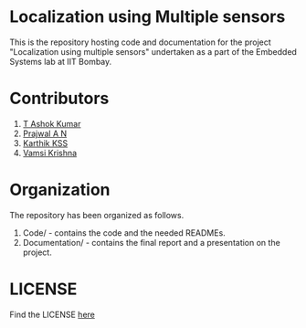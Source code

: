 Localization using Multiple sensors
===========

This is the repository hosting code and documentation for the project "Localization using multiple sensors" undertaken as a part of the Embedded Systems lab at IIT Bombay.

Contributors
=============
1. [T Ashok Kumar](https://www.facebook.com/tala.ashok)
2. [Prajwal A N](https://www.github.com/prajwal-aithal)
3. [Karthik KSS](https://www.facebook.com/ksskarthik)
4. [Vamsi Krishna](https://www.facebook.com/vamsi77)

Organization
=============
The repository has been organized as follows.
1. Code/ - contains the code and the needed READMEs.
2. Documentation/ - contains the final report and a presentation on the project.

LICENSE
======
Find the LICENSE [here](./LICENSE)
